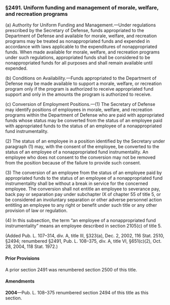 ### §2491. Uniform funding and management of morale, welfare, and recreation programs ###

(a) Authority for Uniform Funding and Management.—Under regulations prescribed by the Secretary of Defense, funds appropriated to the Department of Defense and available for morale, welfare, and recreation programs may be treated as nonappropriated funds and expended in accordance with laws applicable to the expenditures of nonappropriated funds. When made available for morale, welfare, and recreation programs under such regulations, appropriated funds shall be considered to be nonappropriated funds for all purposes and shall remain available until expended.

(b) Conditions on Availability.—Funds appropriated to the Department of Defense may be made available to support a morale, welfare, or recreation program only if the program is authorized to receive appropriated fund support and only in the amounts the program is authorized to receive.

(c) Conversion of Employment Positions.—(1) The Secretary of Defense may identify positions of employees in morale, welfare, and recreation programs within the Department of Defense who are paid with appropriated funds whose status may be converted from the status of an employee paid with appropriated funds to the status of an employee of a nonappropriated fund instrumentality.

(2) The status of an employee in a position identified by the Secretary under paragraph (1) may, with the consent of the employee, be converted to the status of an employee of a nonappropriated fund instrumentality. An employee who does not consent to the conversion may not be removed from the position because of the failure to provide such consent.

(3) The conversion of an employee from the status of an employee paid by appropriated funds to the status of an employee of a nonappropriated fund instrumentality shall be without a break in service for the concerned employee. The conversion shall not entitle an employee to severance pay, back pay or separation pay under subchapter IX of chapter 55 of title 5, or be considered an involuntary separation or other adverse personnel action entitling an employee to any right or benefit under such title or any other provision of law or regulation.

(4) In this subsection, the term “an employee of a nonappropriated fund instrumentality” means an employee described in section 2105(c) of title 5.

(Added Pub. L. 107–314, div. A, title III, §323(a), Dec. 2, 2002, 116 Stat. 2510, §2494; renumbered §2491, Pub. L. 108–375, div. A, title VI, §651(c)(2), Oct. 28, 2004, 118 Stat. 1972.)

#### Prior Provisions ####

A prior section 2491 was renumbered section 2500 of this title.

#### Amendments ####

**2004**—Pub. L. 108–375 renumbered section 2494 of this title as this section.